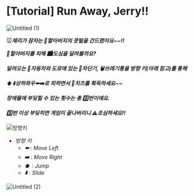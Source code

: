 # [Tutorial] Run Away, Jerry!!
![Untitled (1)](https://github.com/logiggi/Runaway-Jerry/assets/76464406/e78ef148-7367-45b3-85b1-665ee3220777)

🐭***제리가 잠자는 👴할아버지의 콧털을 건드렸어요~~!!***

***👴할아버지를 피해 🏙️도심을 달려볼까요?***

***달려오는 🚗자동차와 도로에 있는 🚧차단기, 🗑️쓰레기통을 방향 키(아래 참고)를 통해*** 

***⬆️⬇️상하좌우⬅️➡️로 피하면서 🧀치즈를 획득하세요~~***

***장애물에 부딪힐 수 있는 횟수는 총 3️⃣번이에요.***

***3️⃣번 이상 부딪히면 게임이 끝나버리니 ⚠️조심하세요!!***

![방향키](https://github.com/logiggi/Runaway-Jerry/assets/76464406/8fca6017-3016-4cc5-bc07-3b425c795077)

- *방향 키*
    - ***⬅️** : Move Left*
    - ***➡️** : Move Right*
    - ***⬆️** : Jump*
    - ***⬇️** : Slide*
 

![Untitled (2)](https://github.com/logiggi/Runaway-Jerry/assets/76464406/4c7c62ad-57c7-4b5b-876f-02c95f699824)

